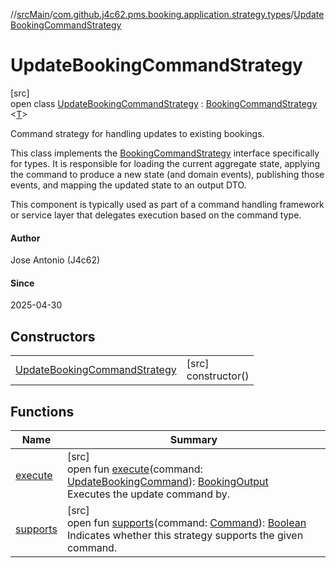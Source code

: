 //[srcMain](../../../index.md)/[com.github.j4c62.pms.booking.application.strategy.types](../index.md)/[UpdateBookingCommandStrategy](index.md)

# UpdateBookingCommandStrategy

[src]\
open
class [UpdateBookingCommandStrategy](index.md) : [BookingCommandStrategy](../../com.github.j4c62.pms.booking.application.strategy/-booking-command-strategy/index.md)
&lt;[T](../../com.github.j4c62.pms.booking.application.strategy/-booking-command-strategy/index.md)&gt;

Command strategy for handling updates to existing bookings.

This class implements
the [BookingCommandStrategy](../../com.github.j4c62.pms.booking.application.strategy/-booking-command-strategy/index.md)
interface specifically for types. It is responsible for loading the current aggregate state, applying the command to
produce a new state (and domain events), publishing those events, and mapping the updated state to an output DTO.

This component is typically used as part of a command handling framework or service layer that delegates execution based
on the command type.

#### Author

Jose Antonio (J4c62)

#### Since

2025-04-30

## Constructors

|                                                                     |                        |
|---------------------------------------------------------------------|------------------------|
| [UpdateBookingCommandStrategy](-update-booking-command-strategy.md) | [src]<br>constructor() |

## Functions

| Name                    | Summary                                                                                                                                                                                                                                                                                                         |
|-------------------------|-----------------------------------------------------------------------------------------------------------------------------------------------------------------------------------------------------------------------------------------------------------------------------------------------------------------|
| [execute](execute.md)   | [src]<br>open fun [execute](execute.md)(command: [UpdateBookingCommand](../../com.github.j4c62.pms.booking.domain.driver.command.types/-update-booking-command/index.md)): [BookingOutput](../../com.github.j4c62.pms.booking.domain.driver.output/-booking-output/index.md)<br>Executes the update command by. |
| [supports](supports.md) | [src]<br>open fun [supports](supports.md)(command: [Command](../../com.github.j4c62.pms.booking.domain.driver.command/-command/index.md)): [Boolean](https://kotlinlang.org/api/core/kotlin-stdlib/kotlin/-boolean/index.html)<br>Indicates whether this strategy supports the given command.                   |